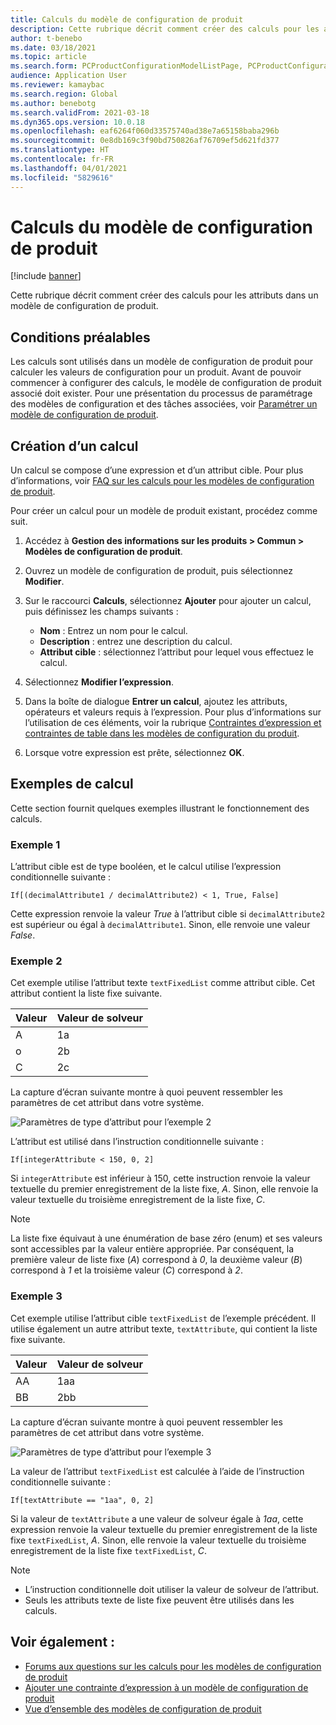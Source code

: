 ```yaml
---
title: Calculs du modèle de configuration de produit
description: Cette rubrique décrit comment créer des calculs pour les attributs dans un modèle de configuration de produit
author: t-benebo
ms.date: 03/18/2021
ms.topic: article
ms.search.form: PCProductConfigurationModelListPage, PCProductConfigurationModelDetails
audience: Application User
ms.reviewer: kamaybac
ms.search.region: Global
ms.author: benebotg
ms.search.validFrom: 2021-03-18
ms.dyn365.ops.version: 10.0.18
ms.openlocfilehash: eaf6264f060d33575740ad38e7a65158baba296b
ms.sourcegitcommit: 0e8db169c3f90bd750826af76709ef5d621fd377
ms.translationtype: HT
ms.contentlocale: fr-FR
ms.lasthandoff: 04/01/2021
ms.locfileid: "5829616"
---
```

# <a name="product-configuration-model-calculations"></a>Calculs du modèle de configuration de produit

[!include [banner](../includes/banner.md)]

Cette rubrique décrit comment créer des calculs pour les attributs dans un modèle de configuration de produit.

## <a name="prerequisites"></a>Conditions préalables

Les calculs sont utilisés dans un modèle de configuration de produit pour calculer les valeurs de configuration pour un produit. Avant de pouvoir commencer à configurer des calculs, le modèle de configuration de produit associé doit exister. Pour une présentation du processus de paramétrage des modèles de configuration et des tâches associées, voir [Paramétrer un modèle de configuration de produit](set-up-maintain-product-configuration-model.md).

## <a name="create-a-calculation"></a>Création d’un calcul

Un calcul se compose d’une expression et d’un attribut cible. Pour plus d’informations, voir [FAQ sur les calculs pour les modèles de configuration de produit](calculate-product-configuration-models.md).

Pour créer un calcul pour un modèle de produit existant, procédez comme suit.

1. Accédez à **Gestion des informations sur les produits \> Commun \> Modèles de configuration de produit**.
1. Ouvrez un modèle de configuration de produit, puis sélectionnez **Modifier**.
1. Sur le raccourci **Calculs**, sélectionnez **Ajouter** pour ajouter un calcul, puis définissez les champs suivants :

    - **Nom** : Entrez un nom pour le calcul.
    - **Description** : entrez une description du calcul.
    - **Attribut cible** : sélectionnez l’attribut pour lequel vous effectuez le calcul.

1. Sélectionnez **Modifier l’expression**.
1. Dans la boîte de dialogue **Entrer un calcul**, ajoutez les attributs, opérateurs et valeurs requis à l’expression. Pour plus d’informations sur l’utilisation de ces éléments, voir la rubrique [Contraintes d’expression et contraintes de table dans les modèles de configuration du produit](expression-constraints-table-constraints-product-configuration-models.md).
1. Lorsque votre expression est prête, sélectionnez **OK**.

## <a name="calculation-examples"></a>Exemples de calcul

Cette section fournit quelques exemples illustrant le fonctionnement des calculs.

### <a name="example-1"></a>Exemple 1

L’attribut cible est de type booléen, et le calcul utilise l’expression conditionnelle suivante :

`If[(decimalAttribute1 / decimalAttribute2) < 1, True, False]`

Cette expression renvoie la valeur *True* à l’attribut cible si `decimalAttribute2` est supérieur ou égal à `decimalAttribute1`. Sinon, elle renvoie une valeur *False*.

### <a name="example-2"></a>Exemple 2

Cet exemple utilise l’attribut texte `textFixedList` comme attribut cible. Cet attribut contient la liste fixe suivante.

| Valeur | Valeur de solveur |
|---|---|
| A | 1a |
| o | 2b |
| C | 2c |

La capture d’écran suivante montre à quoi peuvent ressembler les paramètres de cet attribut dans votre système.

![Paramètres de type d’attribut pour l’exemple 2](media/model-calculations-example2.png "Paramètres de type d’attribut pour l’exemple 2")

L’attribut est utilisé dans l’instruction conditionnelle suivante :

`If[integerAttribute < 150, 0, 2]`

Si `integerAttribute` est inférieur à 150, cette instruction renvoie la valeur textuelle du premier enregistrement de la liste fixe, *A*. Sinon, elle renvoie la valeur textuelle du troisième enregistrement de la liste fixe, *C*.

> [!NOTE]
> La liste fixe équivaut à une énumération de base zéro (enum) et ses valeurs sont accessibles par la valeur entière appropriée. Par conséquent, la première valeur de liste fixe (*A*) correspond à *0*, la deuxième valeur (*B*) correspond à *1* et la troisième valeur (*C*) correspond à *2*.

### <a name="example-3"></a>Exemple 3

Cet exemple utilise l’attribut cible `textFixedList` de l’exemple précédent. Il utilise également un autre attribut texte, `textAttribute`, qui contient la liste fixe suivante.

| Valeur | Valeur de solveur |
|---|---|
| AA | 1aa |
| BB | 2bb |

La capture d’écran suivante montre à quoi peuvent ressembler les paramètres de cet attribut dans votre système.

![Paramètres de type d’attribut pour l’exemple 3](media/model-calculations-example3.png "Paramètres de type d’attribut pour l’exemple 3")

La valeur de l’attribut `textFixedList` est calculée à l’aide de l’instruction conditionnelle suivante :

`If[textAttribute == "1aa", 0, 2]`

Si la valeur de `textAttribute` a une valeur de solveur égale à *1aa*, cette expression renvoie la valeur textuelle du premier enregistrement de la liste fixe `textFixedList`, *A*. Sinon, elle renvoie la valeur textuelle du troisième enregistrement de la liste fixe `textFixedList`, *C*.

> [!NOTE]
> - L’instruction conditionnelle doit utiliser la valeur de solveur de l’attribut.
> - Seuls les attributs texte de liste fixe peuvent être utilisés dans les calculs.

## <a name="see-also"></a>Voir également :

- [Forums aux questions sur les calculs pour les modèles de configuration de produit](calculate-product-configuration-models.md)
- [Ajouter une contrainte d’expression à un modèle de configuration de produit](tasks/add-expression-constraint-product-configuration-model.md)
- [Vue d’ensemble des modèles de configuration de produit](product-configuration-models.md)
